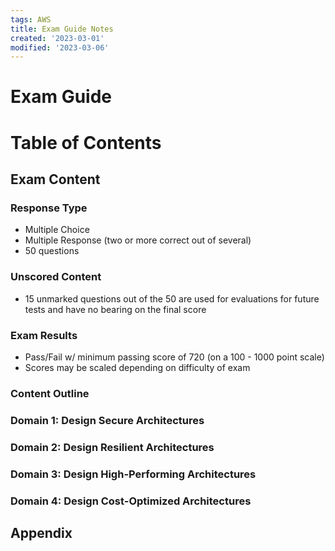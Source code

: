 ```yaml
---
tags: AWS
title: Exam Guide Notes
created: '2023-03-01'
modified: '2023-03-06'
---
```


# Exam Guide

# Table of Contents


## Exam Content

### Response Type
* Multiple Choice
* Multiple Response (two or more correct out of several)
* 50 questions

### Unscored Content
* 15 unmarked questions out of the 50 are used for evaluations for future tests and have no bearing on the final score

### Exam Results
* Pass/Fail w/ minimum passing score of 720 (on a 100 - 1000 point scale)
* Scores may be scaled depending on difficulty of exam

### Content Outline

### Domain 1: Design Secure Architectures 

### Domain 2: Design Resilient Architectures 

### Domain 3: Design High-Performing Architectures

### Domain 4: Design Cost-Optimized Architectures





## Appendix
